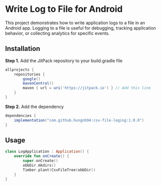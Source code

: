 # Write Log to File for Android

This project demonstrates how to write application logs to a file in an Android app.
Logging to a file is useful for debugging, tracking application behavior, or collecting analytics for specific events.


## Installation

**Step 1.** Add the JitPack repository to your build.gradle file

```groovy
allprojects {
	repositories {
		google()
		mavenCentral()
		maven { url = uri('https://jitpack.io') } // Add this line
	}
}
```

**Step 2.** Add the dependency

```groovy
dependencies {
	implementation("com.github.hungnb94:csv-file-loging:1.0.0")
}
```


## Usage

```kotlin
class LogApplication : Application() {
	override fun onCreate() {
		super.onCreate()
		obbDir.mkdirs()
		Timber.plant(CsvFileTree(obbDir))
	}
}
```
